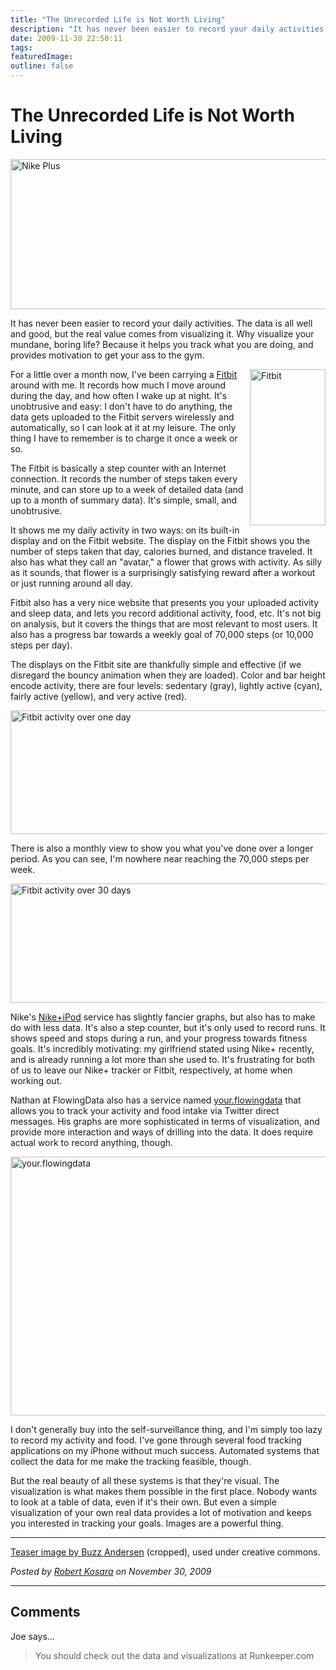 ```yaml
---
title: "The Unrecorded Life is Not Worth Living"
description: "It has never been easier to record your daily activities. The data is all well and good, but the real value comes from visualizing it. Why visualize your mundane, boring life? Because it helps you track what you are doing, and provides motivation to get your ass to the gym."
date: 2009-11-30 22:50:11
tags: 
featuredImage:
outline: false
---
```


# The Unrecorded Life is Not Worth Living

<p class="img"><a href="http://eagereyes.org/blog/2009/the-unrecorded-life-is-not-worth-living"><img src="https://media.eagereyes.org/media/2009/nikeplus.png" alt="Nike Plus" width="560" height="240" /></a></p>

It has never been easier to record your daily activities. The data is all well and good, but the real value comes from visualizing it. Why visualize your mundane, boring life? Because it helps you track what you are doing, and provides motivation to get your ass to the gym.

<img style="float: right; margin-left: 5px;" src="http://eagereyes.org/media/2009/fitbit.jpg" alt="Fitbit" width="121" height="250" />For a little over a month now, I've been carrying a <a href="http://www.fitbit.com/">Fitbit</a> around with me. It records how much I move around during the day, and how often I wake up at night. It's unobtrusive and easy: I don't have to do anything, the data gets uploaded to the Fitbit servers wirelessly and automatically, so I can look at it at my leisure. The only thing I have to remember is to charge it once a week or so.

The Fitbit is basically a step counter with an Internet connection. It records the number of steps taken every minute, and can store up to a week of detailed data (and up to a month of summary data). It's simple, small, and unobtrusive.

It shows me my daily activity in two ways: on its built-in display and on the Fitbit website. The display on the Fitbit shows you the number of steps taken that day, calories burned, and distance traveled. It also has what they call an "avatar," a flower that grows with activity. As silly as it sounds, that flower is a surprisingly satisfying reward after a workout or just running around all day.

Fitbit also has a very nice website that presents you your uploaded activity and sleep data, and lets you record additional activity, food, etc. It's not big on analysis, but it covers the things that are most relevant to most users. It also has a progress bar towards a weekly goal of 70,000 steps (or 10,000 steps per day).

The displays on the Fitbit site are thankfully simple and effective (if we disregard the bouncy animation when they are loaded). Color and bar height encode activity, there are four levels: sedentary (gray), lightly active (cyan), fairly active (yellow), and very active (red).

<p class="img"><img src="https://media.eagereyes.org/media/2009/fitbit-activity-day.png" alt="Fitbit activity over one day" width="530" height="198" /></p>

There is also a monthly view to show you what you've done over a longer period. As you can see, I'm nowhere near reaching the 70,000 steps per week.

<p class="img"><img src="https://media.eagereyes.org/media/2009/fitbit-activity-month.png" alt="Fitbit activity over 30 days" width="533" height="191" /></p>

Nike's <a href="http://nikeplus.com/">Nike+iPod</a> service has slightly fancier graphs, but also has to make do with less data. It's also a step counter, but it's only used to record runs. It shows speed and stops during a run, and your progress towards fitness goals. It's incredibly motivating: my girlfriend stated using Nike+ recently, and is already running a lot more than she used to. It's frustrating for both of us to leave our Nike+ tracker or Fitbit, respectively, at home when working out.

Nathan at FlowingData also has a service named <a href="http://your.flowingdata.com/">your.flowingdata</a> that allows you to track your activity and food intake via Twitter direct messages. His graphs are more sophisticated in terms of visualization, and provide more interaction and ways of drilling into the data. It does require actual work to record anything, though.

<p class="img"><img src="https://media.eagereyes.org/media/2009/yfd.png" alt="your.flowingdata" width="516" height="414" /></p>

I don't generally buy into the self-surveillance thing, and I'm simply too lazy to record my activity and food. I've gone through several food tracking applications on my iPhone without much success. Automated systems that collect the data for me make the tracking feasible, though.

But the real beauty of all these systems is that they're visual. The visualization is what makes them possible in the first place. Nobody wants to look at a table of data, even if it's their own. But even a simple visualization of your own real data provides a lot of motivation and keeps you interested in tracking your goals. Images are a powerful thing.

----

<a href="http://www.flickr.com/photos/ldandersen/249465130/">Teaser image by Buzz Andersen</a> (cropped), used under creative commons.


_Posted by <a href="/about">Robert Kosara</a> on November 30, 2009_


<aside class="comments">

---
## Comments

Joe says…
>	<p>You should check out the data and visualizations at Runkeeper.com</p>

</aside>

